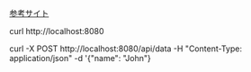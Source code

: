 [参考サイト](https://qiita.com/smats-rd/items/ec2dc566bfb4b92f04d5)

curl http://localhost:8080

curl -X POST http://localhost:8080/api/data -H "Content-Type: application/json" -d '{"name": "John"}
